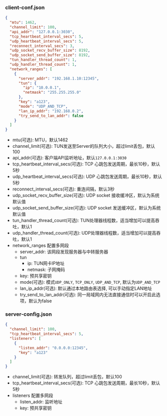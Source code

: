 ### client-conf.json

```json
{
  "mtu": 1462,
  "channel_limit": 100,
  "api_addr": "127.0.0.1:3030",
  "tcp_heartbeat_interval_secs": 5,
  "udp_heartbeat_interval_secs": 5,
  "reconnect_interval_secs": 3,
  "udp_socket_recv_buffer_size": 8192,
  "udp_socket_send_buffer_size": 8192,
  "tun_handler_thread_count": 1,
  "udp_handler_thread_count": 1,
  "network_ranges": [
    {
      "server_addr": "192.168.1.10:12345",
      "tun": {
        "ip": "10.0.0.1",
        "netmask": "255.255.255.0"
      },
      "key": "a123",
      "mode": "UDP_AND_TCP",
      "lan_ip_addr": "192.168.0.2",
      "try_send_to_lan_addr": false
    }
  ]
}
```

- mtu(可选): MTU，默认1462
- channel_limit(可选): TUN发送至Server的队列大小，超过limit丢包，默认100
- api_addr(可选): 客户端API监听地址，默认`127.0.0.1:3030`
- tcp_heartbeat_interval_secs(可选): TCP 心跳包发送周期，最长10秒，默认5秒
- udp_heartbeat_interval_secs(可选): UDP 心跳包发送周期，最长10秒，默认5秒
- reconnect_interval_secs(可选): 重连间隔，默认3秒
- udp_socket_recv_buffer_size(可选): UDP socket 接收缓冲区，默认为系统默认值
- udp_socket_send_buffer_size(可选): UDP socket 发送缓冲区，默认为系统默认值
- tun_handler_thread_count(可选): TUN处理器线程数，适当增加可以提高吞吐，默认1
- udp_handler_thread_count(可选): UDP处理器线程数，适当增加可以提高吞吐，默认1
- network_ranges 配置多网段
    - server_addr: 该网段发现服务器与中转服务器
    - tun
        - ip: TUN网卡IP地址
        - netmask: 子网掩码
    - key: 预共享密钥
    - mode(可选): 模式`UDP_ONLY`, `TCP_ONLY`, `UDP_AND_TCP`, 默认为`UDP_AND_TCP`
    - lan_ip_addr(可选): 默认通过本地路由表选择, 可以手动指定LAN地址
    - try_send_to_lan_addr(可选): 同一局域网内无法直接通信时可以开启此选项，默认为false

### server-config.json

```json
{
  "channel_limit": 100,
  "tcp_heartbeat_interval_secs": 5,
  "listeners": [
    {
      "listen_addr": "0.0.0.0:12345",
      "key": "a123"
    }
  ]
}
```

- channel_limit(可选): 转发队列，超过limit丢包，默认100
- tcp_heartbeat_interval_secs(可选): TCP 心跳包发送周期，最长10秒，默认5秒
- listeners 配置多网段
    - listen_addr: 监听地址
    - key: 预共享密钥